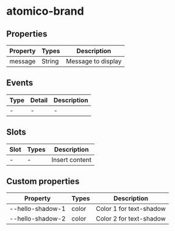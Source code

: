 # atomico-brand

## Properties

| Property | Types  | Description        |
| -------- | ------ | ------------------ |
| message  | String | Message to display |

## Events

| Type | Detail | Description |
| ---- | ------ | ----------- |
| -    | -      | -           |

## Slots

| Slot | Types | Description    |
| ---- | ----- | -------------- |
| -    | -     | Insert content |

## Custom properties

| Property         | Types | Description             |
| ---------------- | ----- | ----------------------- |
| --hello-shadow-1 | color | Color 1 for text-shadow |
| --hello-shadow-2 | color | Color 2 for text-shadow |
